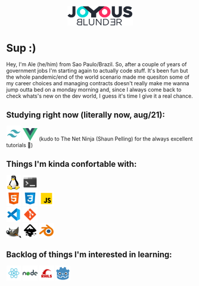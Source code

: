 <p align="center"><a href="https://github.com/joyousblunder/joyousblunder"><img src='/assets/logo.png' width='35%'></a></p>

# Sup :)
Hey, I'm Ale (he/him) from Sao Paulo/Brazil. So, after a couple of years of government jobs I'm starting again to actually code stuff. It's been fun but the whole pandemic/end of the world scenario made me quesiton some of my career choices and managing contracts doesn't really make me wanna jump outta bed on a monday morning and, since I always come back to check whats's new on the dev world, I guess it's time I give it a real chance.

## Studying right now (literally now, aug/21):
<a href="#"><img src='/assets/tailwind.png' alt='Tailwind' width='40px'></a>
<a href="#"><img src='/assets/vue.png' alt='Vue' width='40px'></a> (kudo to The Net Ninja (Shaun Pelling) for the always excellent tutorials 🙏)

## Things I'm kinda confortable with:
<div>
  <a href="#"><img src='/assets/tux.png' alt='Linux' width='40px'></a>
  <a href="#"><img src='/assets/console.png' alt='Terminal' width='40px'></a>
</div>
<div>
  <a href="#"><img src='/assets/html.png' alt='HTML5' width='40px'></a>
  <a href="#"><img src='/assets/css3.png' alt='CSS3' width='40px'></a>
  <a href="#"><img src='/assets/javascript.png' alt='Javascript' width='40px'></a>
</div>
<div>
  <a href="#"><img src='/assets/vscode.png' alt='VSCode' width='40px'></a>
  <a href="#"><img src='/assets/git.png' alt='GitHub' width='40px'></a>
</div>
<div>
  <a href="#"><img src='/assets/gip.png' alt='Gimp' width='40px'></a>
  <a href="#"><img src='/assets/inkscape.png' alt='Inkscape' width='40px'></a>
  <a href="#"><img src='/assets/blender.png' alt='Blender' width='40px'></a>

</div>

## Backlog of things I'm interested in learning:
<div>
  <a href="#"><img src='/assets/react.png' alt='React' width='40px'></a>
  <a href="#"><img src='/assets/nodejs.png' alt='NodeJS' width='40px'></a>
  <a href="#"><img src='/assets/rails.png' alt='Rails' width='40px'></a>
  <a href="#"><img src='/assets/godot.png' alt='Godot' width='40px'></a>
</div>
